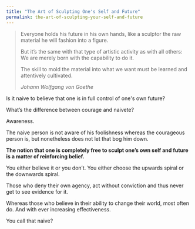 ```yaml
---
title: "The Art of Sculpting One's Self and Future"
permalink: the-art-of-sculpting-your-self-and-future
---
```

> Everyone holds his future in his own hands, like a sculptor the raw material he will fashion into a figure.
> 
> But it’s the same with that type of artistic activity as with all others: We are merely born with the capability to do it.
> 
> The skill to mold the material into what we want must be learned and attentively cultivated.
> 
> <cite>Johann Wolfgang von Goethe</cite>

Is it naive to believe that one is in full control of one's own future?

What’s the difference between courage and naivete?

Awareness.

The naive person is not aware of his foolishness whereas the courageous person is, but nonetheless does not let that bog him down.

**The notion that one is completely free to sculpt one’s own self and future is a matter of reinforcing belief.**

You either believe it or you don’t. You either choose the upwards spiral or the downwards spiral.

Those who deny their own agency, act without conviction and thus never get to see evidence for it.

Whereas those who believe in their ability to change their world, most often do. And with ever increasing effectiveness.

You call that naive?